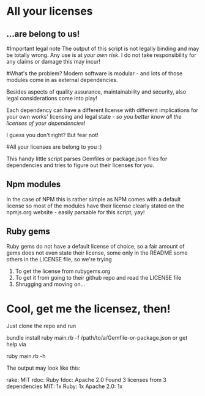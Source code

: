 All your licenses
=================
...are belong to us!
--------------------

#Important legal note
The output of this script is not legally binding and may be totally wrong. Any use is at *your own risk*.
I do not take responsibility for any claims or damage this may incur!

#What's the problem?
Modern software is modular - and lots of those modules come in as external dependencies.

Besides aspects of quality assurance, maintainability and security, also legal considerations come into play!

Each dependency can have a different license with different implications for your own works' licensing and legal state - *so you better know all the licenses of your dependencies*!

I guess you don't right? But fear not!

#All your licenses are belong to you :)

This handy little script parses Gemfiles or package.json files for dependencies and tries to figure out their licenses for you.

## Npm modules
In the case of NPM this is rather simple as NPM comes with a default license so most of the modules have their license clearly stated on the npmjs.org website - easily parsable for this script, yay!

## Ruby gems
Ruby gems do not have a default license of choice, so a fair amount of gems does not even state their license, some only in the README some others in the LICENSE file, so we're trying

1. To get the license from rubygems.org
2. To get it from going to their github repo and read the LICENSE file
3. Shrugging and moving on...

# Cool, get me the licensez, then!
Just clone the repo and run

  bundle install
  ruby main.rb -f /path/to/a/Gemfile-or-package.json
or get help via

  ruby main.rb -h
  
The output may look like this:

  rake: MIT
  rdoc: Ruby
  fdoc: Apache 2.0
  Found 3 licenses from 3 dependencies
  MIT: 1x
  Ruby: 1x
  Apache 2.0: 1x
